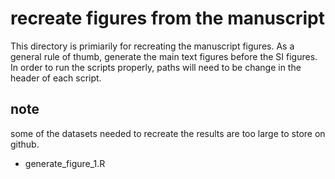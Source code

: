 # recreate figures from the manuscript

This directory is primiarily for recreating the manuscript figures. As a general rule of thumb, generate the main text figures before the SI figures. In order to run the scripts properly, paths will need to be change in the header of each script.


## note

some of the datasets needed to recreate the results are too large to store on github.

* generate_figure_1.R



